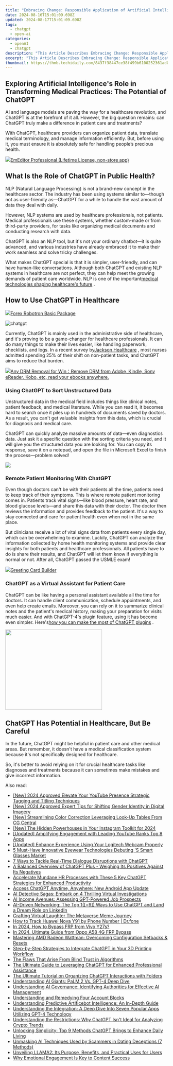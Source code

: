 ```yaml
---
title: "Embracing Change: Responsible Application of Artificial Intelligence in Writing and Editing"
date: 2024-08-16T15:01:09.698Z
updated: 2024-08-17T15:01:09.698Z
tags:
  - chatgpt
  - open-ai
categories:
  - openAI
  - chatgpt
description: "This Article Describes Embracing Change: Responsible Application of Artificial Intelligence in Writing and Editing"
excerpt: "This Article Describes Embracing Change: Responsible Application of Artificial Intelligence in Writing and Editing"
thumbnail: https://thmb.techidaily.com/8437f38447ce38f499b6100252361ad0a548e9cd2a118e2df20ca665823d885e.jpg
---
```


## Exploring Artificial Intelligence's Role in Transforming Medical Practices: The Potential of ChatGPT

 AI and language models are paving the way for a healthcare revolution, and ChatGPT is at the forefront of it all. However, the big question remains: can ChatGPT truly make a difference in patient care and treatments?

 With ChatGPT, healthcare providers can organize patient data, translate medical terminology, and manage information efficiently. But, before using it, you must ensure it is absolutely safe for handling people’s precious health.

<!-- affiliate ads begin -->
<a href="https://shop.emeditor.com/order/checkout.php?PRODS=4631722&QTY=1&AFFILIATE=108875&CART=1"><img src="https://www.emeditor.com/wp-content/uploads/2023/05/frontpage2-2048x588.webp" border="0">EmEditor Professional (Lifetime License, non-store app)</a>
<!-- affiliate ads end -->
## What Is the Role of ChatGPT in Public Health?

 NLP (Natural Language Processing) is not a brand-new concept in the healthcare sector. The industry has been using systems similar to—though not as user-friendly as—ChatGPT for a while to handle the vast amount of data they deal with daily.

 However, NLP systems are used by healthcare professionals, not patients. Medical professionals use these systems, whether custom-made or from third-party providers, for tasks like organizing medical documents and conducting research with data.

 ChatGPT is also an NLP tool, but it's not your ordinary chatbot—it is quite advanced, and various industries have already embraced it to make their work seamless and solve tricky challenges.

 What makes ChatGPT special is that it is simpler, user-friendly, and can have human-like conversations. Although both ChatGPT and existing NLP systems in healthcare are not perfect, they can help meet the growing demands of patient care worldwide. NLP is one of the important[medical technologies shaping healthcare's future](https://www.makeuseof.com/medical-technologies-future-healthcare/) .

## How to Use ChatGPT in Healthcare

<!-- affiliate ads begin -->
<a href="https://secure.2checkout.com/order/checkout.php?PRODS=4726960&QTY=1&AFFILIATE=108875&CART=1"><img src="https://secure.avangate.com/images/merchant/5f4f7141b65a730b4efb0e0d51f63e94/products/forexrobotronbox.gif" border="0">Forex Robotron Basic Package</a>
<!-- affiliate ads end -->
![chatgpt](https://static1.makeuseofimages.com/wordpress/wp-content/uploads/2023/08/jonathan-kemper-mmuzs5qzuus-unsplash.jpg)

 Currently, ChatGPT is mainly used in the administrative side of healthcare, and it's proving to be a game-changer for healthcare professionals. It can do many things to make their lives easier, like handling paperwork, checklists, and logs. In a recent survey by[Jackson Healthcare](https://www.healthleadersmedia.com/nursing/nurses-say-distractions-cut-bedside-time-25) , most nurses admitted spending 25% of their shift on non-patient tasks, and ChatGPT aims to reduce that burden.

<!-- affiliate ads begin -->
<a href="https://secure.2checkout.com/order/checkout.php?PRODS=4600113&QTY=1&AFFILIATE=108875&CART=1"><img src="https://www.epubor.com/images/drm-removal-feature2.png" border="0">Any DRM Removal for Win：Remove DRM from Adobe, Kindle, Sony eReader, Kobo, etc, read your ebooks anywhere.</a>
<!-- affiliate ads end -->
### Using ChatGPT to Sort Unstructured Data

 Unstructured data in the medical field includes things like clinical notes, patient feedback, and medical literature. While you can read it, it becomes hard to search once it piles up in hundreds of documents saved by doctors. As a result, you can't get valuable insights from this data, which is crucial for diagnosis and medical care.

 ChatGPT can quickly analyze massive amounts of data—even diagnostics data. Just ask it a specific question with the sorting criteria you need, and it will give you the structured data you are looking for. You can copy its response, save it on a notepad, and open the file in Microsoft Excel to finish the process—problem solved!

<!-- affiliate ads begin -->
<a href="https://secure.2checkout.com/order/checkout.php?PRODS=2201613&QTY=1&AFFILIATE=108875&CART=1"><img src="https://www.macdvdripperpro.com/images/devices-3.png" border="0"></a>
<!-- affiliate ads end -->
### Remote Patient Monitoring With ChatGPT

 Even though doctors can't be with their patients all the time, patients need to keep track of their symptoms. This is where remote patient monitoring comes in. Patients track vital signs—like blood pressure, heart rate, and blood glucose levels—and share this data with their doctor. The doctor then reviews the information and provides feedback to the patient. It's a way to stay connected and care for patient health even when not in the same place.

 But clinicians receive a lot of vital signs data from patients every single day, which can be overwhelming to examine. Luckily, ChatGPT can analyze the information collected by home health monitoring systems and provide clear insights for both patients and healthcare professionals. All patients have to do is share their results, and ChatGPT will let them know if everything is normal or not. After all, ChatGPT passed the USMLE exam!

<!-- affiliate ads begin -->
<a href="https://secure.2checkout.com/order/checkout.php?PRODS=2067133&QTY=1&AFFILIATE=108875&CART=1"><img src="https://www.pearlmountainsoft.com/n_img/product/gcb/banScrn.jpg" border="0">Greeting Card Builder</a>
<!-- affiliate ads end -->
### ChatGPT as a Virtual Assistant for Patient Care

 ChatGPT can be like having a personal assistant available all the time for doctors. It can handle client communication, schedule appointments, and even help create emails. Moreover, you can rely on it to summarize clinical notes and the patient's medical history, making your preparation for visits much easier. And with ChatGPT-4's plugin feature, using it has become even simpler. Here's[how you can make the most of ChatGPT plugins](https://www.makeuseof.com/how-install-and-use-chatgpt-plugins/) .

<!-- affiliate ads begin -->
<a href="https://printrendy.pxf.io/c/5597632/1453720/17020" target="_top" id="1453720"><img src="//a.impactradius-go.com/display-ad/17020-1453720" border="0" alt="" width="300" height="250"/></a><img height="0" width="0" src="https://imp.pxf.io/i/5597632/1453720/17020" style="position:absolute;visibility:hidden;" border="0" />
<!-- affiliate ads end -->
## ChatGPT Has Potential in Healthcare, But Be Careful

 In the future, ChatGPT might be helpful in patient care and other medical areas. But remember, it doesn't have a medical classification system because it's not specifically designed for healthcare.

 So, it's better to avoid relying on it for crucial healthcare tasks like diagnoses and treatments because it can sometimes make mistakes and give incorrect information.


<ins class="adsbygoogle"
     style="display:block"
     data-ad-format="autorelaxed"
     data-ad-client="ca-pub-7571918770474297"
     data-ad-slot="1223367746"></ins>



<ins class="adsbygoogle"
     style="display:block"
     data-ad-client="ca-pub-7571918770474297"
     data-ad-slot="8358498916"
     data-ad-format="auto"
     data-full-width-responsive="true"></ins>

<span class="atpl-alsoreadstyle">Also read:</span>
<div><ul>
<li><a href="https://facebook-record-videos.techidaily.com/new-2024-approved-elevate-your-youtube-presence-strategic-tagging-and-titling-techniques/"><u>[New] 2024 Approved  Elevate Your YouTube Presence  Strategic Tagging and Titling Techniques</u></a></li>
<li><a href="https://instagram-video-files.techidaily.com/new-2024-approved-expert-tips-for-shifting-gender-identity-in-digital-imagery/"><u>[New] 2024 Approved  Expert Tips for Shifting Gender Identity in Digital Imagery</u></a></li>
<li><a href="https://some-approaches.techidaily.com/new-streamlining-color-correction-leveraging-look-up-tables-from-cg-central/"><u>[New] Streamlining Color Correction  Leveraging Look-Up Tables From CG Central</u></a></li>
<li><a href="https://instagram-video-files.techidaily.com/new-the-hidden-powerhouses-in-your-instagram-toolkit-for-2024/"><u>[New] The Hidden Powerhouses in Your Instagram Toolkit for 2024</u></a></li>
<li><a href="https://youtube-video-recordings.techidaily.com/updated-amplifying-engagement-with-leading-youtube-ranks-top-8-apps/"><u>[Updated] Amplifying Engagement with Leading YouTube Ranks  Top 8 Apps</u></a></li>
<li><a href="https://screen-sharing-recording.techidaily.com/updated-enhance-experience-using-your-logitech-webcam-properly/"><u>[Updated] Enhance Experience  Using Your Logitech Webcam Properly</u></a></li>
<li><a href="https://buynow-reviews.techidaily.com/5-must-have-innovative-eyewear-technologies-debuting-s-smart-glasses-market/"><u>5 Must-Have Innovative Eyewear Technologies Debuting 'S Smart Glasses Market</u></a></li>
<li><a href="https://tech-revival.techidaily.com/7-ways-to-tackle-real-time-dialogue-disruptions-with-chatgpt/"><u>7 Ways to Tackle Real-Time Dialogue Disruptions with ChatGPT</u></a></li>
<li><a href="https://tech-revival.techidaily.com/a-balanced-overview-of-chatgpt-plus-weighing-its-positives-against-its-negatives/"><u>A Balanced Overview of ChatGPT Plus - Weighing Its Positives Against Its Negatives</u></a></li>
<li><a href="https://tech-revival.techidaily.com/accelerate-mundane-hr-processes-with-these-5-key-chatgpt-strategies-for-enhanced-productivity/"><u>Accelerate Mundane HR Processes with These 5 Key ChatGPT Strategies for Enhanced Productivity</u></a></li>
<li><a href="https://tech-revival.techidaily.com/access-chatgpt-anytime-anywhere-new-android-app-update/"><u>Access ChatGPT Anytime, Anywhere: New Android App Update</u></a></li>
<li><a href="https://tech-revival.techidaily.com/ai-detective-sagas-embark-on-4-thrilling-virtual-investigations/"><u>AI Detective Sagas: Embark on 4 Thrilling Virtual Investigations</u></a></li>
<li><a href="https://tech-revival.techidaily.com/ai-income-avenues-assessing-gpt-powered-job-prospects/"><u>AI Income Avenues: Assessing GPT-Powered Job Prospects</u></a></li>
<li><a href="https://tech-revival.techidaily.com/ai-driven-networking-the-top-19-ways-to-use-chatgpt-and-land-a-dream-role-on-linkedin/"><u>AI-Driven Networking: The Top 1([=9]) Ways to Use ChatGPT and Land a Dream Role on LinkedIn</u></a></li>
<li><a href="https://extra-hints.techidaily.com/crafting-virtual-laughter-the-metaverse-meme-journey/"><u>Crafting Virtual Laughter  The Metaverse Meme Journey</u></a></li>
<li><a href="https://android-location-track.techidaily.com/how-to-track-huawei-nova-y91-by-phone-number-drfone-by-drfone-virtual-android/"><u>How to Track Huawei Nova Y91 by Phone Number | Dr.fone</u></a></li>
<li><a href="https://bypass-frp.techidaily.com/in-2024-how-to-bypass-frp-from-vivo-y27s-by-drfone-android/"><u>In 2024, How to Bypass FRP from Vivo Y27s?</u></a></li>
<li><a href="https://android-frp.techidaily.com/in-2024-ultimate-guide-from-oppo-a58-4g-frp-bypass-by-drfone-android/"><u>In 2024, Ultimate Guide from Oppo A58 4G FRP Bypass</u></a></li>
<li><a href="https://driver-error.techidaily.com/mastering-amd-radeon-wattman-overcoming-configuration-setbacks-and-resets/"><u>Mastering AMD Radeon Wattman: Overcoming Configuration Setbacks & Resets</u></a></li>
<li><a href="https://tech-revival.techidaily.com/step-by-step-strategies-to-integrate-chatgpt-in-your-3d-printing-workflow/"><u>Step-by-Step Strategies to Integrate ChatGPT in Your 3D Printing Workflow</u></a></li>
<li><a href="https://tech-revival.techidaily.com/the-flaws-that-arise-from-blind-trust-in-algorithms/"><u>The Flaws That Arise From Blind Trust in Algorithms</u></a></li>
<li><a href="https://tech-revival.techidaily.com/the-ultimate-guide-to-leveraging-chatgpt-for-enhanced-professional-assistance/"><u>The Ultimate Guide to Leveraging ChatGPT for Enhanced Professional Assistance</u></a></li>
<li><a href="https://tech-revival.techidaily.com/the-ultimate-tutorial-on-organizing-chatgpt-interactions-with-folders/"><u>The Ultimate Tutorial on Organizing ChatGPT Interactions with Folders</u></a></li>
<li><a href="https://tech-revival.techidaily.com/understanding-ai-giants-palm-2-vs-gpt-4-deep-dive/"><u>Understanding AI Giants: PaLM 2 Vs. GPT-4 Deep Dive</u></a></li>
<li><a href="https://tech-revival.techidaily.com/understanding-ai-governance-identifying-authorities-for-effective-ai-management/"><u>Understanding AI Governance: Identifying Authorities for Effective AI Management</u></a></li>
<li><a href="https://tech-revival.techidaily.com/understanding-and-remedying-four-account-blocks/"><u>Understanding and Remedying Four Account Blocks</u></a></li>
<li><a href="https://tech-revival.techidaily.com/understanding-predictive-artificebot-intelligence-an-in-depth-guide/"><u>Understanding Predictive Artificebot Intelligence: An In-Depth Guide</u></a></li>
<li><a href="https://tech-revival.techidaily.com/understanding-the-integration-a-deep-dive-into-seven-popular-apps-utilizing-gpt-4-technology/"><u>Understanding the Integration: A Deep Dive Into Seven Popular Apps Utilizing GPT-4 Technology</u></a></li>
<li><a href="https://tech-revival.techidaily.com/understanding-the-restrictions-why-chatgpt-isnt-ideal-for-analyzing-crypto-trends/"><u>Understanding the Restrictions: Why ChatGPT Isn't Ideal for Analyzing Crypto Trends</u></a></li>
<li><a href="https://tech-revival.techidaily.com/unlocking-simplicity-top-9-methods-chatgpt-brings-to-enhance-daily-living/"><u>Unlocking Simplicity: Top 9 Methods ChatGPT Brings to Enhance Daily Living</u></a></li>
<li><a href="https://tech-revival.techidaily.com/unmasking-ai-techniques-used-by-scammers-in-dating-deceptions-7-methods/"><u>Unmasking AI Techniques Used by Scammers in Dating Deceptions (7 Methods)</u></a></li>
<li><a href="https://tech-revival.techidaily.com/unveiling-llama2-its-purpose-benefits-and-practical-uses-for-users/"><u>Unveiling LLAMA2: Its Purpose, Benefits, and Practical Uses for Users</u></a></li>
<li><a href="https://tech-revival.techidaily.com/why-emotional-engagement-is-key-to-content-success/"><u>Why Emotional Engagement Is Key to Content Success</u></a></li>
</ul></div>
